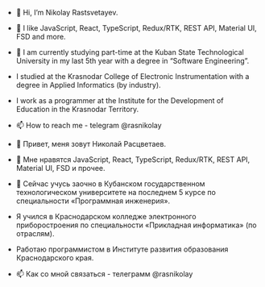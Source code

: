- 👋 Hi, I’m Nikolay Rastsvetayev.
- 👀 I like JavaScript, React, TypeScript, Redux/RTK, REST API, Material UI, FSD and more.
- 🌱 I am currently studying part-time at the Kuban State Technological University in my last 5th year with a degree in “Software Engineering”.
- I studied at the Krasnodar College of Electronic Instrumentation with a degree in Applied Informatics (by industry).
- I work as a programmer at the Institute for the Development of Education in the Krasnodar Territory.
- 📫 How to reach me - telegram @rasnikolay

- 👋 Привет, меня зовут Николай Расцветаев. 
- 👀 Мне нравятся JavaScript, React, TypeScript, Redux/RTK, REST API, Material UI, FSD и прочее.
- 🌱 Сейчас учусь заочно в Кубанском государственном технологическом университете на последнем 5 курсе по специальности «Программная инженерия».
- Я учился в Краснодарском колледже электронного приборостроения по специальности «Прикладная информатика» (по отраслям).
- Работаю программистом в Институте развития образования Краснодарского края.
- 📫 Как со мной связаться - телеграмм @rasnikolay
